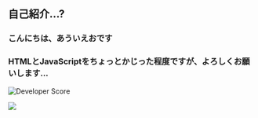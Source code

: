 ## 自己紹介...?
### こんにちは、あういえおです
### HTMLとJavaScriptをちょっとかじった程度ですが、よろしくお願いします...
![Developer Score](https://github-stats-eta-two.vercel.app/api/stats/auieo-dayo?theme=gradient)

<img src="https://img.shields.io/badge/-Node.js-339933.svg?logo=node.js&style=social">
